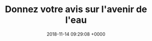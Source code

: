 ---
title: Donnez votre avis sur l'avenir de l'eau
link: https://consultationeau.fr
opendata: https://consultation.etalab.gouv.fr
description: https://consultationeau.fr
outil:
- Autre
screenshot: consultation_eau.png
date: 2018-11-14 09:29:08 +0000
in_progress: true
note-citoyenne: 5
note-decidee: 4
---